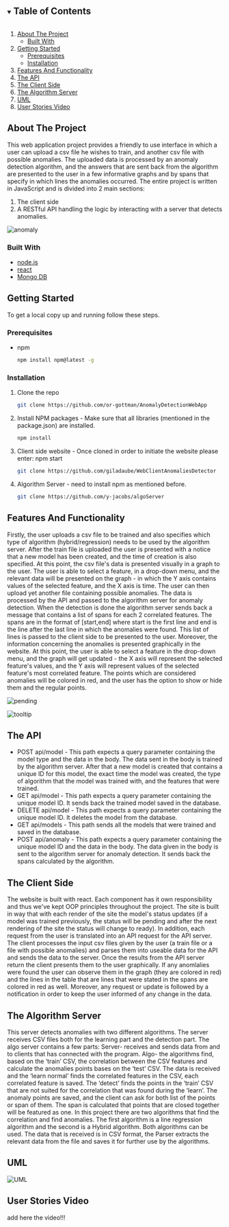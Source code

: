 


<!-- TABLE OF CONTENTS -->
<details open="open">
  <summary><h2 style="display: inline-block">Table of Contents</h2></summary>
  <ol>
    <li>
      <a href="#about-the-project">About The Project</a>
      <ul>
        <li><a href="#built-with">Built With</a></li>
      </ul>
    </li>
    <li>
      <a href="#getting-started">Getting Started</a>
      <ul>
        <li><a href="#prerequisites">Prerequisites</a></li>
        <li><a href="#installation">Installation</a></li>
      </ul>
    </li>
    <li><a href="#Features-And-Functionality">Features And Functionality</a></li>
    <li><a href="#The-API">The API</a></li>
    <li><a href="#The-Client-Side">The Client Side</a></li>
    <li><a href="#The-Algorithm-Server">The Algorithm Server</a></li>
    <li><a href="#UML">UML</a></li>
    <li><a href="#User-Stories-Video">User Stories Video</a></li>
  </ol>
</details>



<!-- ABOUT THE PROJECT -->
## About The Project

This web application project provides a friendly to use interface in which a user can upload a csv file he wishes
to train, and another csv file with possible anomalies. The uploaded data is processed by an anomaly detection
algorithm, and the answers that are sent back from the algorithm are presented to the user in a few
informative graphs and by spans that specify in which lines the anomalies occurred.
The entire project is written in JavaScript and is divided into 2 main sections:
1. The client side
2. A RESTful API handling the logic by interacting with a server that detects anomalies.

![anomaly](https://user-images.githubusercontent.com/72923818/119162262-d7804080-ba62-11eb-9234-e6b6cda96547.jpg)



### Built With

* [node.js](https://nodejs.org/en/)
* [react](https://reactjs.org/)
* [Mongo DB](https://www.mongodb.com/)




<!-- GETTING STARTED -->
## Getting Started

To get a local copy up and running follow these steps.

### Prerequisites

* npm
  ```sh
  npm install npm@latest -g
  ```

### Installation

1. Clone the repo
   ```sh
   git clone https://github.com/or-gottman/AnomalyDetectionWebApp
   ```
2. Install NPM packages - Make sure that all libraries (mentioned in the package.json) are installed.
   ```sh
   npm install
   ```
3. Client side website - Once cloned in order to initiate the website please enter: npm start
    ```sh
   git clone https://github.com/giladaube/WebClientAnomaliesDetector
   
   ```
   
4. Algorithm Server - need to install npm as mentioned before.
   ```sh
   git clone https://github.com/y-jacobs/algoServer

   
   ```

<!-- Features-And-Functionality -->
## Features And Functionality


Firstly, the user uploads a csv file to be trained and also specifies which type of algorithm (hybrid/regression) needs to be used by the 
algorithm server. After the train file is uploaded the user is presented with a notice that a new model has been created, and the time of creation
is also specified. At this point, the csv file's data is presented visually in a graph to the user. The user is able to select a feature, in a drop-down menu, and the relevant data will be presented on the graph - in which the Y axis contains values of the selected feature, and the X axis is time.
The user can then upload yet another file containing possible anomalies. The data is processed by the API and passed
to the algorithm server for anomaly detection. When the detection is done the algorithm server sends back a message that contains a list of spans for each 2 correlated features.
The spans are in the format of [start,end] where start is the first line and end is the line after the last line in which the anomalies were found. This list of lines
is passed to the client side to be presented to the user. Moreover, the information concerning the anomalies is presented graphically in the website. At this point, the user is able to select a feature in the drop-down menu, and the graph will get updated - the X axis will represent the selected feature's values, and the Y axis will represent values of the selected feature's most correlated feature. The points which are considered anomalies will be colored in red, and the user has the option to show or hide them and the regular points.





![pending](https://user-images.githubusercontent.com/72923818/119162286-dc44f480-ba62-11eb-9575-d7b7b24a1648.jpg)

![tooltip](https://user-images.githubusercontent.com/72923818/119162510-21692680-ba63-11eb-8421-9ad289961e8b.jpg)


<!-- The-API -->
## The API

* POST api/model  - This path expects a query parameter containing the model type and the data in the body. The data sent in the body is trained by the algorithm server. After that a new model is created that contains a unique ID for this model, the exact time the model was created, the type of algorithm that the model was trained with, and the features that were trained.
* GET api/model   - This path expects a query parameter containing the unique model ID. It sends back the trained model saved in the database.  
* DELETE api/model  - This path expects a query parameter containing the unique model ID. It deletes the model from the database.
* GET api/models  - This path sends all the models that were trained and saved in the database. 
* POST api/anomaly   - This path expects a query parameter containing the unique model ID and the data in the body. The data given in the body is sent to the algorithm server for anomaly detection. It sends back the spans calculated by the algorithm.

<!-- UML -->
## The Client Side

The website is built with react. Each component has it own responsibility and thus we've kept OOP principles throughout the project. The site is built in way that with each render of the site the model's status updates (if a model was trained previously, the status will be pending and after the next rendering of the site the status will change to ready). In addition, each request from the user is translated into an API request for the API server. The client processes the input csv files given by the user (a train file or a file with possible anomalies) and parses them into useable data for the API and sends the data to the server. Once the results from the API server return the client presents them to the user graphically. If any anomlalies were found the user can observe them in the graph (they are colored in red) and the lines in the table that are lines that were stated in the spans are colored in red as well. Moreover, any request or update is followed by a notification in order to keep the user informed of any change in the data.  
<!-- The Algorithm Server -->
## The Algorithm Server

This server detects anomalies with two different algorithms. The server receives CSV files both for the learning part and the detection part.
The algo server contains a few parts:
Server- receives and sends data from and to clients that has connected with the program.
Algo- the algorithms find, based on the ‘train’ CSV, the correlation between the CSV features and calculate the anomalies points bases on the ‘test’ CSV. The data is received and the ‘learn normal’ finds the correlated features in the CSV, each correlated feature is saved. The ‘detect’ finds the points in the ‘train’ CSV that are not suited for the correlation that was found during the ‘learn’.
The anomaly points are saved, and the client can ask for both list of the points or span of them. The span is calculated that points that are closed together will be featured as one.
In this project there are two algorithms that find the correlation and find anomalies. The first algorithm is a line regression algorithm and the second is a Hybrid algorithm. Both algorithms can be used.
The data that is received is in CSV format, the Parser extracts the relevant data from the file and saves it for further use by the algorithms.

<!-- UML -->
## UML



![UML](https://user-images.githubusercontent.com/72923818/119130472-f79f0800-ba40-11eb-81e2-4ddcb06713fc.jpg)





<!-- User-Stories-Video -->
## User Stories Video

add here the video!!!


<!-- MARKDOWN LINKS & IMAGES -->
<!-- https://www.markdownguide.org/basic-syntax/#reference-style-links -->
[contributors-shield]: https://img.shields.io/github/contributors/github_username/repo.svg?style=for-the-badge
[contributors-url]: https://github.com/github_username/repo/graphs/contributors
[forks-shield]: https://img.shields.io/github/forks/github_username/repo.svg?style=for-the-badge
[forks-url]: https://github.com/github_username/repo/network/members
[stars-shield]: https://img.shields.io/github/stars/github_username/repo.svg?style=for-the-badge
[stars-url]: https://github.com/github_username/repo/stargazers
[issues-shield]: https://img.shields.io/github/issues/github_username/repo.svg?style=for-the-badge
[issues-url]: https://github.com/github_username/repo/issues
[license-shield]: https://img.shields.io/github/license/github_username/repo.svg?style=for-the-badge
[license-url]: https://github.com/github_username/repo/blob/master/LICENSE.txt
[linkedin-shield]: https://img.shields.io/badge/-LinkedIn-black.svg?style=for-the-badge&logo=linkedin&colorB=555
[linkedin-url]: https://linkedin.com/in/github_username
